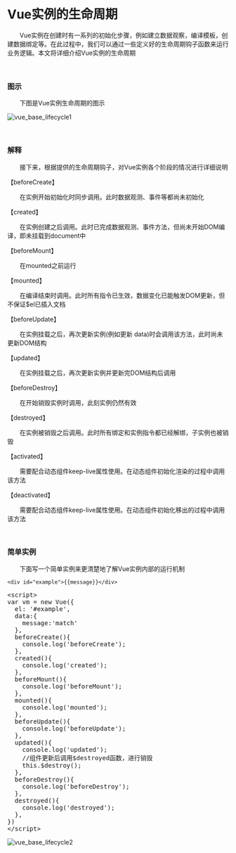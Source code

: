 # Vue实例的生命周期

&emsp;&emsp;Vue实例在创建时有一系列的初始化步骤，例如建立数据观察，编译模板，创建数据绑定等。在此过程中，我们可以通过一些定义好的生命周期钩子函数来运行业务逻辑。本文将详细介绍Vue实例的生命周期

&nbsp;

### 图示

&emsp;&emsp;下图是Vue实例生命周期的图示


![vue_base_lifecycle1](https://pic.xiaohuochai.site/blog/vue_base_lifecycle1.png)

&nbsp;

### 解释

&emsp;&emsp;接下来，根据提供的生命周期钩子，对Vue实例各个阶段的情况进行详细说明

【beforeCreate】

&emsp;&emsp;在实例开始初始化时同步调用。此时数据观测、事件等都尚未初始化

【created】

&emsp;&emsp;在实例创建之后调用。此时已完成数据观测、事件方法，但尚未开始DOM编译，即未挂载到document中

【beforeMount】

&emsp;&emsp;在mounted之前运行

【mounted】

&emsp;&emsp;在编译结束时调用。此时所有指令已生效，数据变化已能触发DOM更新，但不保证$el已插入文档&emsp;&emsp;

【beforeUpdate】

&emsp;&emsp;在实例挂载之后，再次更新实例(例如更新 data)时会调用该方法，此时尚未更新DOM结构

【updated】

&emsp;&emsp;在实例挂载之后，再次更新实例并更新完DOM结构后调用

【beforeDestroy】

&emsp;&emsp;在开始销毁实例时调用，此刻实例仍然有效

【destroyed】

&emsp;&emsp;在实例被销毁之后调用。此时所有绑定和实例指令都已经解绑，子实例也被销毁

【activated】

&emsp;&emsp;需要配合动态组件keep-live属性使用。在动态组件初始化渲染的过程中调用该方法

【deactivated】

&emsp;&emsp;需要配合动态组件keep-live属性使用。在动态组件初始化移出的过程中调用该方法

&nbsp;

### 简单实例

&emsp;&emsp;下面写一个简单实例来更清楚地了解Vue实例内部的运行机制
<!-- {% raw %} -->
```
<div id="example">{{message}}</div>
```
<!-- {% endraw %} -->
<div>
<pre>&lt;script&gt;
var vm = new Vue({
  el: '#example',
  data:{
    message:'match'
  },
  beforeCreate(){
    console.log('beforeCreate');
  },
  created(){
    console.log('created');
  },
  beforeMount(){
    console.log('beforeMount');
  },
  mounted(){
    console.log('mounted');
  },
  beforeUpdate(){
    console.log('beforeUpdate');
  },
  updated(){
    console.log('updated');
    //组件更新后调用$destroyed函数，进行销毁
    this.$destroy();    
  },
  beforeDestroy(){
    console.log('beforeDestroy');
  },
  destroyed(){
    console.log('destroyed');
  },
})
&lt;/script&gt;</pre>
</div>

![vue_base_lifecycle2](https://pic.xiaohuochai.site/blog/vue_base_lifecycle2.gif)

